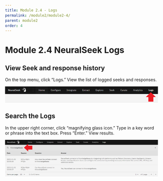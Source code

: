 ```yaml
---
title: Module 2.4 - Logs
permalink: /module2/module2-4/
parent: module2
order: 4
---
```


# Module 2.4 NeuralSeek Logs

## View Seek and response history

On the top menu, click “Logs.” View the list of logged seeks and responses.

![image2.4.1](images/image2.4.1.png)

## Search the Logs

In the upper right corner, click “magnifying glass icon.” Type in a key word or phrase into the text box. Press “Enter.” View results.

![image2.4.2](images/image2.4.2.png)
